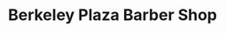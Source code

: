 ---
title: "Berkeley Plaza Barber Shop"
url: /martinsburg/berkeley-plaza-barber-shop/
shop: hairdresser
---